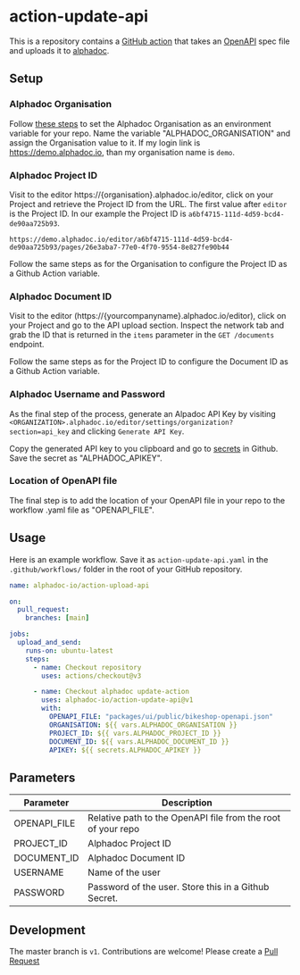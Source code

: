# action-update-api

This is a repository contains a [GitHub action](https://docs.github.com/en/actions)
that takes an [OpenAPI](https://www.openapis.org) spec file and uploads it
to [alphadoc](https://alphadoc.io).

## Setup

### Alphadoc Organisation

Follow [these steps](https://docs.github.com/en/actions/learn-github-actions/variables#creating-configuration-variables-for-a-repository) to set the Alphadoc Organisation as an environment variable for your repo. Name the variable "ALPHADOC_ORGANISATION" and assign the Organisation value to it. If my login link is https://demo.alphadoc.io, than my organisation name is `demo`.

### Alphadoc Project ID

Visit to the editor https://{organisation}.alphadoc.io/editor, click on your Project and retrieve the Project ID from the URL. The first value after `editor` is the Project ID. In our example the Project ID is `a6bf4715-111d-4d59-bcd4-de90aa725b93`.

```
https://demo.alphadoc.io/editor/a6bf4715-111d-4d59-bcd4-de90aa725b93/pages/26e3aba7-77e0-4f70-9554-8e827fe90b44
```

Follow the same steps as for the Organisation to configure the Project ID as a Github Action variable.

### Alphadoc Document ID

Visit to the editor (https://{yourcompanyname}.alphadoc.io/editor), click on your Project and go to the API upload section. Inspect the network tab and grab the ID that is returned in the `items` parameter in the `GET /documents` endpoint.

Follow the same steps as for the Project ID to configure the Document ID as a Github Action variable.

### Alphadoc Username and Password

As the final step of the process, generate an Alpadoc API Key by visiting
`<ORGANIZATION>.alphadoc.io/editor/settings/organization?section=api_key`
and clicking `Generate API Key`.

Copy the generated API key to you clipboard and go to
[secrets](https://docs.github.com/en/actions/security-guides/encrypted-secrets#about-encrypted-secrets)
in Github. Save the secret as "ALPHADOC_APIKEY".

### Location of OpenAPI file

The final step is to add the location of your OpenAPI file in your repo to the workflow .yaml file as "OPENAPI_FILE".

## Usage

Here is an example workflow. Save it as `action-update-api.yaml` in the `.github/workflows/` folder in the root of your GitHub repository.

```yaml
name: alphadoc-io/action-upload-api

on:
  pull_request:
    branches: [main]

jobs:
  upload_and_send:
    runs-on: ubuntu-latest
    steps:
      - name: Checkout repository
        uses: actions/checkout@v3

      - name: Checkout alphadoc update-action
        uses: alphadoc-io/action-update-api@v1
        with:
          OPENAPI_FILE: "packages/ui/public/bikeshop-openapi.json"
          ORGANISATION: ${{ vars.ALPHADOC_ORGANISATION }}
          PROJECT_ID: ${{ vars.ALPHADOC_PROJECT_ID }}
          DOCUMENT_ID: ${{ vars.ALPHADOC_DOCUMENT_ID }}
          APIKEY: ${{ secrets.ALPHADOC_APIKEY }}
```

## Parameters

| Parameter    | Description                                                  |
| ------------ | ------------------------------------------------------------ |
| OPENAPI_FILE | Relative path to the OpenAPI file from the root of your repo |
| PROJECT_ID   | Alphadoc Project ID                                          |
| DOCUMENT_ID  | Alphadoc Document ID                                         |
| USERNAME     | Name of the user                                             |
| PASSWORD     | Password of the user. Store this in a Github Secret.         |

## Development

The master branch is `v1`. Contributions are welcome! Please create a
[Pull Request](https://github.com/alphadoc-io/action-update-api/pulls)
